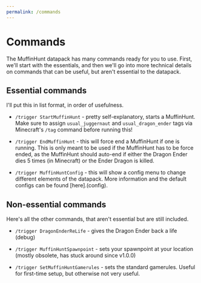 ```yaml
---
permalink: /commands
---
```

# Commands

The MuffinHunt datapack has many commands ready for you to use. First, we'll start with the essentials, and then we'll go into more technical details on commands that can be useful, but aren't essential to the datapack.

## Essential commands

I'll put this in list format, in order of usefulness.

- `/trigger StartMuffinHunt` - pretty self-explanatory, starts a MuffinHunt. Make sure to assign `usual_juggernaut` and `usual_dragon_ender` tags via Minecraft's `/tag` command before running this!

- `/trigger EndMuffinHunt` - this will force end a MuffinHunt if one is running. This is only meant to be used if the MuffinHunt has to be force ended, as the MuffinHunt should auto-end if either the Dragon Ender dies 5 times (in Minecraft) or the Ender Dragon is killed.

- `/trigger MuffinHuntConfig` - this will show a config menu to change different elements of the datapack. More information and the default configs can be found [here].(config).

## Non-essential commands

Here's all the other commands, that aren't essential but are still included.

- `/trigger DragonEnderReLife` - gives the Dragon Ender back a life (debug)

- `/trigger MuffinHuntSpawnpoint` - sets your spawnpoint at your location (mostly obsolete, has stuck around since v1.0.0)

- `/trigger SetMuffinHuntGamerules` - sets the standard gamerules. Useful for first-time setup, but otherwise not very useful.
